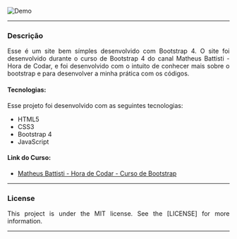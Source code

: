 ![Demo](readme/demo.gif)

---

<div style="text-align: justify">

### Descrição
Esse é um site bem símples desenvolvido com Bootstrap 4. O site foi desenvolvido durante o curso de Bootstrap 4 do canal Matheus Battisti - Hora de Codar, e foi desenvolvido com o intuito de conhecer mais sobre o bootstrap e para desenvolver a minha prática com os códigos.

#### Tecnologias:
Esse projeto foi desenvolvido com as seguintes tecnologias:
* HTML5
* CSS3
* Bootstrap 4
* JavaScript

#### Link do Curso:

* [Matheus Battisti - Hora de Codar - Curso de Bootstrap](https://www.youtube.com/playlist?list=PLnDvRpP8Bnexu5wvxogy6N49_S5Xk8Cze)

---

### License
This project is under the MIT license. See the [LICENSE] for more information.

---